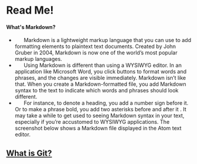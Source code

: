 # **Read Me!**
#### What's Markdown?

* &#160;&#160;&#160;&#160;&#160;&#160;Markdown is a lightweight markup language that you can use to add formatting elements to plaintext text documents. Created by John Gruber in 2004, Markdown is now one of the world’s most popular markup languages.
* &#160;&#160;&#160;&#160;&#160;&#160;Using Markdown is different than using a WYSIWYG editor. In an application like Microsoft Word, you click buttons to format words and phrases, and the changes are visible immediately. Markdown isn’t like that. When you create a Markdown-formatted file, you add Markdown syntax to the text to indicate which words and phrases should look different.
* &#160;&#160;&#160;&#160;&#160;&#160;For instance, to denote a heading, you add a number sign before it. Or to make a phrase bold, you add two asterisks before and after it . It may take a while to get used to seeing Markdown syntax in your text, especially if you’re accustomed to WYSIWYG applications. The screenshot below shows a Markdown file displayed in the Atom text editor.

##  [What is Git?](second.md)

